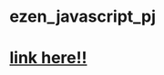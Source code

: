 # ezen_javascript_pj

# <a href="https://clyzen.github.io/ezen_javascript_pj/" traget="_blank">link here!!</a>